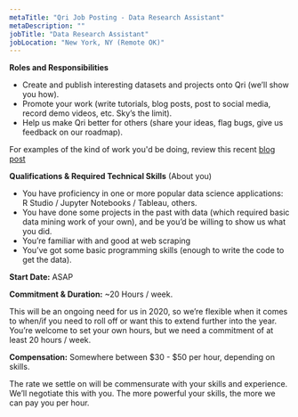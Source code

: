 ```yaml
---
metaTitle: "Qri Job Posting - Data Research Assistant"
metaDescription: ""
jobTitle: "Data Research Assistant"
jobLocation: "New York, NY (Remote OK)"
---
```


**Roles and Responsibilities**

- Create and publish interesting datasets and projects onto Qri (we’ll show you how).
- Promote your work (write tutorials, blog posts, post to social media, record demo videos, etc. Sky’s the limit).
- Help us make Qri better for others (share your ideas, flag bugs, give us feedback on our roadmap).

For examples of the kind of work you'd be doing, review this recent [blog post](https://medium.com/qri-io/where-are-nycs-street-plazas-56ee5b6646fa)


**Qualifications & Required Technical Skills** (About you)

- You have proficiency in one or more popular data science applications: R Studio / Jupyter Notebooks / Tableau, others.
- You have done some projects in the past with data (which required basic data mining work of your own), and be you’d be willing to show us what you did.
- You’re familiar with and good at web scraping
- You’ve got some basic programming skills (enough to write the code to get the data).

**Start Date:** ASAP

**Commitment & Duration:** ~20 Hours / week.

This will be an ongoing need for us in 2020, so we’re flexible when it comes to when/if you need to roll off or want this to extend further into the year. You’re welcome to set your own hours, but we need a commitment of at least 20 hours / week.

**Compensation:** Somewhere between $30 - $50 per hour, depending on skills.

The rate we settle on will be commensurate with your skills and experience. We’ll negotiate this with you. The more powerful your skills, the more we can pay you per hour.
